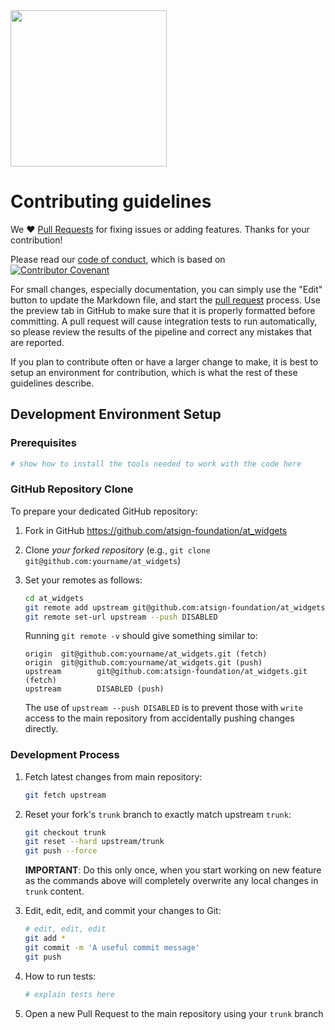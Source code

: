 <img width=250px src="https://atsign.dev/assets/img/@platform_logo_grey.svg?sanitize=true">

# Contributing guidelines

We :heart: [Pull Requests](https://help.github.com/articles/about-pull-requests/)
for fixing issues or adding features. Thanks for your contribution!

Please read our [code of conduct](code_of_conduct.md), which is based on
[![Contributor Covenant](https://img.shields.io/badge/Contributor%20Covenant-2.0-4baaaa.svg)](code_of_conduct.md)


For small changes, especially documentation, you can simply use the "Edit" button
to update the Markdown file, and start the
[pull request](https://help.github.com/articles/about-pull-requests/) process.
Use the preview tab in GitHub to make sure that it is properly
formatted before committing.
A pull request will cause integration tests to run automatically, so please review
the results of the pipeline and correct any mistakes that are reported.

If you plan to contribute often or have a larger change to make, it is best to
setup an environment for contribution, which is what the rest of these guidelines
describe.

## Development Environment Setup


### Prerequisites

   ``` sh
   # show how to install the tools needed to work with the code here
   ```


### GitHub Repository Clone

To prepare your dedicated GitHub repository:

1. Fork in GitHub https://github.com/atsign-foundation/at_widgets
2. Clone *your forked repository* (e.g., `git clone git@github.com:yourname/at_widgets`)
3. Set your remotes as follows:

   ```sh
   cd at_widgets
   git remote add upstream git@github.com:atsign-foundation/at_widgets.git
   git remote set-url upstream --push DISABLED
   ```

   Running `git remote -v` should give something similar to:

   ```text
   origin  git@github.com:yourname/at_widgets.git (fetch)
   origin  git@github.com:yourname/at_widgets.git (push)
   upstream        git@github.com:atsign-foundation/at_widgets.git (fetch)
   upstream        DISABLED (push)
   ```

   The use of `upstream --push DISABLED` is to prevent those
   with `write` access to the main repository from accidentally pushing changes
   directly.
   
### Development Process

1. Fetch latest changes from main repository:

   ```sh
   git fetch upstream
   ```

1. Reset your fork's `trunk` branch to exactly match upstream `trunk`:

   ```sh
   git checkout trunk
   git reset --hard upstream/trunk
   git push --force
   ```

   **IMPORTANT**: Do this only once, when you start working on new feature as
   the commands above will completely overwrite any local changes in `trunk` content.
1. Edit, edit, edit, and commit your changes to Git:

   ```sh
   # edit, edit, edit
   git add *
   git commit -m 'A useful commit message'
   git push
   ```

1. How to run tests:

   ``` sh
   # explain tests here
   ```

1. Open a new Pull Request to the main repository using your `trunk` branch